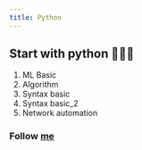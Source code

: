 ```yaml
---
title: Python
---
```


## Start with python 🐍🐍🐍
1. ML Basic
2. Algorithm
3. Syntax basic
4. Syntax basic_2
5. Network automation

### Follow [me](https://github.com/ductnn)